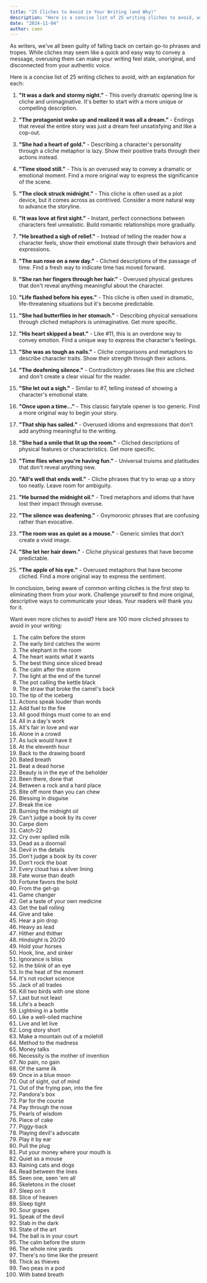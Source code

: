 ```yaml
---
title: "25 Cliches to Avoid in Your Writing (and Why)"
description: "Here is a concise list of 25 writing cliches to avoid, with an explanation for each."
date: "2024-11-04"
author: caen
---
```


As writers, we've all been guilty of falling back on certain go-to phrases and tropes. While cliches may seem like a quick and easy way to convey a message, overusing them can make your writing feel stale, unoriginal, and disconnected from your authentic voice.

Here is a concise list of 25 writing cliches to avoid, with an explanation for each:

1. **"It was a dark and stormy night."** - This overly dramatic opening line is cliche and unimaginative. It's better to start with a more unique or compelling description.

2. **"The protagonist woke up and realized it was all a dream."** - Endings that reveal the entire story was just a dream feel unsatisfying and like a cop-out.

3. **"She had a heart of gold."** - Describing a character's personality through a cliche metaphor is lazy. Show their positive traits through their actions instead.

4. **"Time stood still."** - This is an overused way to convey a dramatic or emotional moment. Find a more original way to express the significance of the scene.

5. **"The clock struck midnight."** - This cliche is often used as a plot device, but it comes across as contrived. Consider a more natural way to advance the storyline.

6. **"It was love at first sight."** - Instant, perfect connections between characters feel unrealistic. Build romantic relationships more gradually.

7. **"He breathed a sigh of relief."** - Instead of telling the reader how a character feels, show their emotional state through their behaviors and expressions. 

8. **"The sun rose on a new day."** - Cliched descriptions of the passage of time. Find a fresh way to indicate time has moved forward.

9. **"She ran her fingers through her hair."** - Overused physical gestures that don't reveal anything meaningful about the character.

10. **"Life flashed before his eyes."** - This cliche is often used in dramatic, life-threatening situations but it's become predictable.

11. **"She had butterflies in her stomach."** - Describing physical sensations through cliched metaphors is unimaginative. Get more specific.

12. **"His heart skipped a beat."** - Like #11, this is an overdone way to convey emotion. Find a unique way to express the character's feelings.

13. **"She was as tough as nails."** - Cliche comparisons and metaphors to describe character traits. Show their strength through their actions.

14. **"The deafening silence."** - Contradictory phrases like this are cliched and don't create a clear visual for the reader.

15. **"She let out a sigh."** - Similar to #7, telling instead of showing a character's emotional state.

16. **"Once upon a time..."** - This classic fairytale opener is too generic. Find a more original way to begin your story.

17. **"That ship has sailed."** - Overused idioms and expressions that don't add anything meaningful to the writing.

18. **"She had a smile that lit up the room."** - Cliched descriptions of physical features or characteristics. Get more specific.

19. **"Time flies when you're having fun."** - Universal truisms and platitudes that don't reveal anything new.

20. **"All's well that ends well."** - Cliche phrases that try to wrap up a story too neatly. Leave room for ambiguity. 

21. **"He burned the midnight oil."** - Tired metaphors and idioms that have lost their impact through overuse.

22. **"The silence was deafening."** - Oxymoronic phrases that are confusing rather than evocative.

23. **"The room was as quiet as a mouse."** - Generic similes that don't create a vivid image.

24. **"She let her hair down."** - Cliche physical gestures that have become predictable.

25. **"The apple of his eye."** - Overused metaphors that have become cliched. Find a more original way to express the sentiment.

In conclusion, being aware of common writing cliches is the first step to eliminating them from your work. Challenge yourself to find more original, descriptive ways to communicate your ideas. Your readers will thank you for it.

Want even more cliches to avoid? Here are 100 more cliched phrases to avoid in your writing:

1. The calm before the storm
2. The early bird catches the worm 
3. The elephant in the room
4. The heart wants what it wants
5. The best thing since sliced bread
6. The calm after the storm
7. The light at the end of the tunnel
8. The pot calling the kettle black
9. The straw that broke the camel's back
10. The tip of the iceberg
11. Actions speak louder than words
12. Add fuel to the fire
13. All good things must come to an end
14. All in a day's work
15. All's fair in love and war
16. Alone in a crowd
17. As luck would have it
18. At the eleventh hour
19. Back to the drawing board
20. Bated breath
21. Beat a dead horse
22. Beauty is in the eye of the beholder
23. Been there, done that
24. Between a rock and a hard place
25. Bite off more than you can chew
26. Blessing in disguise
27. Break the ice
28. Burning the midnight oil
29. Can't judge a book by its cover
30. Carpe diem
31. Catch-22
32. Cry over spilled milk
33. Dead as a doornail
34. Devil in the details
35. Don't judge a book by its cover
36. Don't rock the boat
37. Every cloud has a silver lining
38. Fate worse than death
39. Fortune favors the bold
40. From the get-go
41. Game changer
42. Get a taste of your own medicine
43. Get the ball rolling
44. Give and take
45. Hear a pin drop
46. Heavy as lead
47. Hither and thither
48. Hindsight is 20/20
49. Hold your horses
50. Hook, line, and sinker
51. Ignorance is bliss
52. In the blink of an eye
53. In the heat of the moment
54. It's not rocket science
55. Jack of all trades
56. Kill two birds with one stone
57. Last but not least
58. Life's a beach
59. Lightning in a bottle
60. Like a well-oiled machine
61. Live and let live
62. Long story short
63. Make a mountain out of a molehill
64. Method to the madness
65. Money talks
66. Necessity is the mother of invention
67. No pain, no gain
68. Of the same ilk
69. Once in a blue moon
70. Out of sight, out of mind
71. Out of the frying pan, into the fire
72. Pandora's box
73. Par for the course
74. Pay through the nose
75. Pearls of wisdom
76. Piece of cake
77. Piggy-back
78. Playing devil's advocate
79. Play it by ear
80. Pull the plug
81. Put your money where your mouth is
82. Quiet as a mouse
83. Raining cats and dogs
84. Read between the lines
85. Seen one, seen 'em all
86. Skeletons in the closet
87. Sleep on it
88. Slice of heaven
89. Sleep tight
90. Sour grapes
91. Speak of the devil
92. Stab in the dark
93. State of the art
94. The ball is in your court
95. The calm before the storm
96. The whole nine yards
97. There's no time like the present
98. Thick as thieves
99. Two peas in a pod
100. With bated breath
